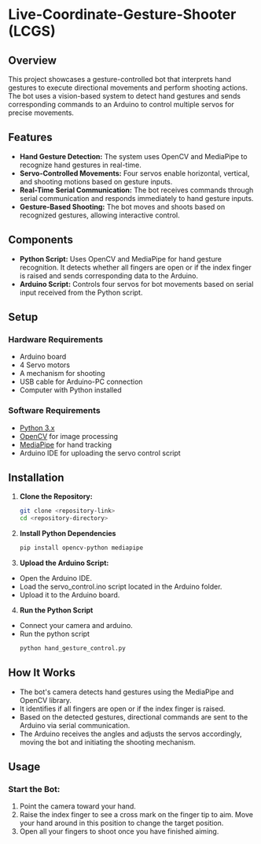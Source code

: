 # Live-Coordinate-Gesture-Shooter (LCGS)
## Overview

This project showcases a gesture-controlled bot that interprets hand gestures to execute directional movements and perform shooting actions. The bot uses a vision-based system to detect hand gestures and sends corresponding commands to an Arduino to control multiple servos for precise movements.

## Features
- **Hand Gesture Detection:** The system uses OpenCV and MediaPipe to recognize hand gestures in real-time.
- **Servo-Controlled Movements:** Four servos enable horizontal, vertical, and shooting motions based on gesture inputs.
- **Real-Time Serial Communication:** The bot receives commands through serial communication and responds immediately to hand gesture inputs.
- **Gesture-Based Shooting:** The bot moves and shoots based on recognized gestures, allowing interactive control.

## Components
- **Python Script:** Uses OpenCV and MediaPipe for hand gesture recognition. It detects whether all fingers are open or if the index finger is raised and sends corresponding data to the Arduino.
- **Arduino Script:** Controls four servos for bot movements based on serial input received from the Python script.

## Setup

### Hardware Requirements
- Arduino board
- 4 Servo motors
- A mechanism for shooting
- USB cable for Arduino-PC connection
- Computer with Python installed

### Software Requirements
- [Python 3.x](https://www.python.org/)
- [OpenCV](https://opencv.org/) for image processing
- [MediaPipe](https://google.github.io/mediapipe/) for hand tracking
- Arduino IDE for uploading the servo control script

## Installation

1. **Clone the Repository:**
   ```bash
   git clone <repository-link>
   cd <repository-directory>
2. **Install Python Dependencies**
   ```bash
   pip install opencv-python mediapipe
3. **Upload the Arduino Script:**
- Open the Arduino IDE.
- Load the servo_control.ino script located in the Arduino folder.
- Upload it to the Arduino board.
4. **Run the Python Script**
- Connect your camera and arduino.
- Run the python script
  ```bash
  python hand_gesture_control.py
  
 ## How It Works

- The bot's camera detects hand gestures using the MediaPipe and OpenCV library.
- It identifies if all fingers are open or if the index finger is raised.
- Based on the detected gestures, directional commands are sent to the Arduino via serial communication.
- The Arduino receives the angles and adjusts the servos accordingly, moving the bot and initiating the shooting mechanism.

## Usage

### Start the Bot:
1. Point the camera toward your hand.
2. Raise the index finger to see a cross mark on the finger tip to aim. Move your hand around in this position to change the target position.
3. Open all your fingers to shoot once you have finished aiming.
